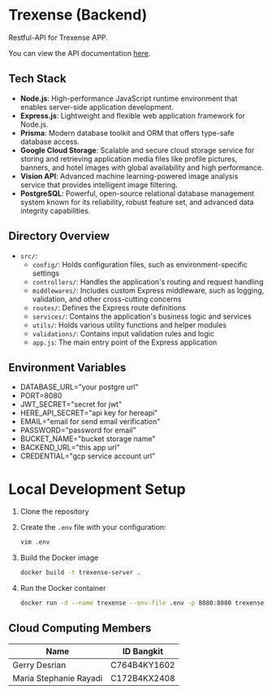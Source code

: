 # Trexense (Backend)

Restful-API for Trexense APP.

You can view the API documentation [here](https://trexense.vercel.app/api-docs).

## Tech Stack

- **Node.js**: High-performance JavaScript runtime environment that enables server-side application development.
- **Express.js**: Lightweight and flexible web application framework for Node.js.
- **Prisma**: Modern database toolkit and ORM that offers type-safe database access.
- **Google Cloud Storage**: Scalable and secure cloud storage service for storing and retrieving application media files like profile pictures, banners, and hotel images with global availability and high performance.
- **Vision API**: Advanced machine learning-powered image analysis service that provides intelligent image filtering.
- **PostgreSQL**: Powerful, open-source relational database management system known for its reliability, robust feature set, and advanced data integrity capabilities.

## Directory Overview

- `src/`:
  - `config/`: Holds configuration files, such as environment-specific settings
  - `controllers/`:  Handles the application's routing and request handling
  - `middlewares/`: Includes custom Express middleware, such as logging, validation, and other cross-cutting concerns
  - `routes/`: Defines the Express route definitions
  - `services/`: Contains the application's business logic and services
  - `utils/`: Holds various utility functions and helper modules
  - `validations/`: Contains input validation rules and logic
  - `app.js`: The main entry point of the Express application
  
## Environment Variables

- DATABASE_URL="your postgre url"
- PORT=8080
- JWT_SECRET="secret for jwt"
- HERE_API_SECRET="api key for hereapi"
- EMAIL="email for send email verification"
- PASSWORD="password for email"
- BUCKET_NAME="bucket storage name"
- BACKEND_URL="this app url"
- CREDENTIAL="gcp service account url"

# Local Development Setup
1. Clone the repository
2. Create the `.env` file with your configuration:

   ```bash
   vim .env
   ```
3. Build the Docker image
     ```bash
   docker build -t trexense-server .
   ```
4. Run the Docker container
     ```bash
   docker run -d --name trexense --env-file .env -p 8080:8080 trexense-server
   ```
## Cloud Computing Members
| Name | ID Bangkit |
| ---- |----------- |
| Gerry Desrian | C764B4KY1602 |
| Maria Stephanie Rayadi | C172B4KX2408 | 
